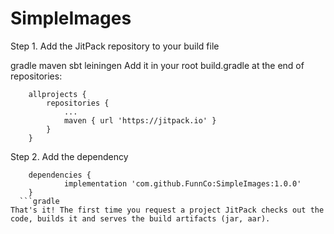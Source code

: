 # SimpleImages

Step 1. Add the JitPack repository to your build file

gradle
maven
sbt
leiningen
Add it in your root build.gradle at the end of repositories:
```
	allprojects {
		repositories {
			...
			maven { url 'https://jitpack.io' }
		}
	}
  ```
Step 2. Add the dependency
```
	dependencies {
	        implementation 'com.github.FunnCo:SimpleImages:1.0.0'
	}
  ```gradle
That's it! The first time you request a project JitPack checks out the code, builds it and serves the build artifacts (jar, aar).
